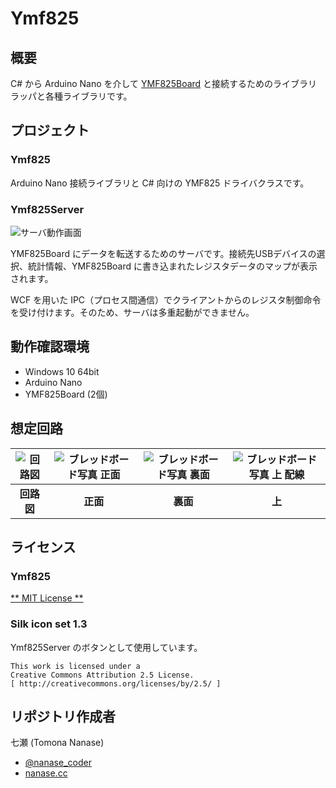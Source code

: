 Ymf825
======

## 概要

C# から Arduino Nano を介して [YMF825Board](https://yamaha-webmusic.github.io/ymf825board/intro/) と接続するためのライブラリラッパと各種ライブラリです。

## プロジェクト

### Ymf825

Arduino Nano 接続ライブラリと C# 向けの YMF825 ドライバクラスです。 

### Ymf825Server

![サーバ動作画面](https://raw.githubusercontent.com/nanase/ymf825/master/doc/server.png)

YMF825Board にデータを転送するためのサーバです。接続先USBデバイスの選択、統計情報、YMF825Board に書き込まれたレジスタデータのマップが表示されます。

WCF を用いた IPC（プロセス間通信）でクライアントからのレジスタ制御命令を受け付けます。そのため、サーバは多重起動ができません。

## 動作確認環境

- Windows 10 64bit
- Arduino Nano
- YMF825Board (2個)

## 想定回路

![回路図](https://raw.githubusercontent.com/nanase/ymf825/master/doc/ymf825board.png)|![ブレッドボード写真 正面](https://raw.githubusercontent.com/nanase/ymf825/master/doc/breadboard_1.jpg)|![ブレッドボード写真 裏面](https://raw.githubusercontent.com/nanase/ymf825/master/doc/breadboard_2.jpg)|![ブレッドボード写真 上 配線](https://raw.githubusercontent.com/nanase/ymf825/master/doc/breadboard_3.jpg)
:-:|:-:|:-:|:-:
**回路図** | **正面** | **裏面** | **上**

## ライセンス

### Ymf825

[** MIT License **](./LICENSE)

### Silk icon set 1.3

Ymf825Server のボタンとして使用しています。

```
This work is licensed under a
Creative Commons Attribution 2.5 License.
[ http://creativecommons.org/licenses/by/2.5/ ]
```

## リポジトリ作成者

七瀬 (Tomona Nanase)

- [@nanase_coder](https://twitter.com/nanase_coder)
- [nanase.cc](https://nanase.cc/)
